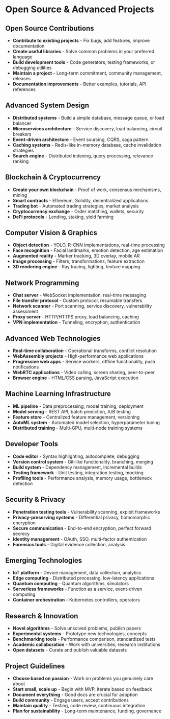 # Open Source & Advanced Projects

## Open Source Contributions
- **Contribute to existing projects** - Fix bugs, add features, improve documentation
- **Create useful libraries** - Solve common problems in your preferred language
- **Build development tools** - Code generators, testing frameworks, or debugging utilities
- **Maintain a project** - Long-term commitment, community management, releases
- **Documentation improvements** - Better examples, tutorials, API references

## Advanced System Design
- **Distributed systems** - Build a simple database, message queue, or load balancer
- **Microservices architecture** - Service discovery, load balancing, circuit breakers
- **Event-driven architecture** - Event sourcing, CQRS, saga pattern
- **Caching systems** - Redis-like in-memory database, cache invalidation strategies
- **Search engine** - Distributed indexing, query processing, relevance ranking

## Blockchain & Cryptocurrency
- **Create your own blockchain** - Proof of work, consensus mechanisms, mining
- **Smart contracts** - Ethereum, Solidity, decentralized applications
- **Trading bot** - Automated trading strategies, market analysis
- **Cryptocurrency exchange** - Order matching, wallets, security
- **DeFi protocols** - Lending, staking, yield farming

## Computer Vision & Graphics
- **Object detection** - YOLO, R-CNN implementations, real-time processing
- **Face recognition** - Facial landmarks, emotion detection, age estimation
- **Augmented reality** - Marker tracking, 3D overlay, mobile AR
- **Image processing** - Filters, transformations, feature extraction
- **3D rendering engine** - Ray tracing, lighting, texture mapping

## Network Programming
- **Chat server** - WebSocket implementation, real-time messaging
- **File transfer protocol** - Custom protocol, resumable transfers
- **Network scanner** - Port scanning, service discovery, vulnerability assessment
- **Proxy server** - HTTP/HTTPS proxy, load balancing, caching
- **VPN implementation** - Tunneling, encryption, authentication

## Advanced Web Technologies
- **Real-time collaboration** - Operational transforms, conflict resolution
- **WebAssembly projects** - High-performance web applications
- **Progressive web apps** - Service workers, offline functionality, push notifications
- **WebRTC applications** - Video calling, screen sharing, peer-to-peer
- **Browser engine** - HTML/CSS parsing, JavaScript execution

## Machine Learning Infrastructure
- **ML pipeline** - Data preprocessing, model training, deployment
- **Model serving** - REST API, batch prediction, A/B testing
- **Feature store** - Centralized feature management, versioning
- **AutoML system** - Automated model selection, hyperparameter tuning
- **Distributed training** - Multi-GPU, multi-node training systems

## Developer Tools
- **Code editor** - Syntax highlighting, autocomplete, debugging
- **Version control system** - Git-like functionality, branching, merging
- **Build system** - Dependency management, incremental builds
- **Testing framework** - Unit testing, integration testing, mocking
- **Profiling tools** - Performance analysis, memory usage, bottleneck detection

## Security & Privacy
- **Penetration testing tools** - Vulnerability scanning, exploit frameworks
- **Privacy-preserving systems** - Differential privacy, homomorphic encryption
- **Secure communication** - End-to-end encryption, perfect forward secrecy
- **Identity management** - OAuth, SSO, multi-factor authentication
- **Forensics tools** - Digital evidence collection, analysis

## Emerging Technologies
- **IoT platform** - Device management, data collection, analytics
- **Edge computing** - Distributed processing, low-latency applications
- **Quantum computing** - Quantum algorithms, simulators
- **Serverless frameworks** - Function as a service, event-driven computing
- **Container orchestration** - Kubernetes controllers, operators

## Research & Innovation
- **Novel algorithms** - Solve unsolved problems, publish papers
- **Experimental systems** - Prototype new technologies, concepts
- **Benchmarking tools** - Performance comparison, standardized tests
- **Academic collaboration** - Work with universities, research institutions
- **Open datasets** - Curate and publish valuable datasets

## Project Guidelines
- **Choose based on passion** - Work on problems you genuinely care about
- **Start small, scale up** - Begin with MVP, iterate based on feedback
- **Document everything** - Good docs are crucial for adoption
- **Build community** - Engage users, accept contributions
- **Maintain quality** - Testing, code review, continuous integration
- **Plan for sustainability** - Long-term maintenance, funding, governance 
